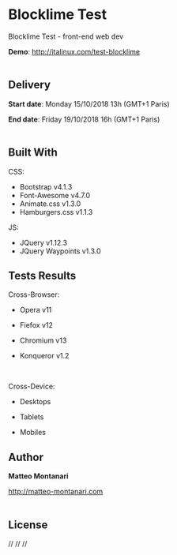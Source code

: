# Blocklime Test
Blocklime Test - front-end web dev

**Demo**: <a href="http://italinux.com/test-blocklime" target="_blank">http://italinux.com/test-blocklime</a>
<br />
<br />

## Delivery
**Start date**:    Monday 15/10/2018 13h (GMT+1 Paris)

**End date**:  Friday 19/10/2018 16h (GMT+1 Paris)
<br />
<br />

## Built With

CSS:
  * Bootstrap v4.1.3
  * Font-Awesome v4.7.0
  * Animate.css v1.3.0
  * Hamburgers.css v1.1.3

JS:
  * JQuery v1.12.3
  * JQuery Waypoints v1.3.0



## Tests Results

Cross-Browser:

  * Opera v11
    
  * Fiefox v12
    
  * Chromium v13
    
  * Konqueror v1.2
<br />
 
Cross-Device:

   * Desktops
    
   * Tablets
    
   * Mobiles



## Author

**Matteo Montanari**

  http://matteo-montanari.com
<br />
<br />

## License

// // //
